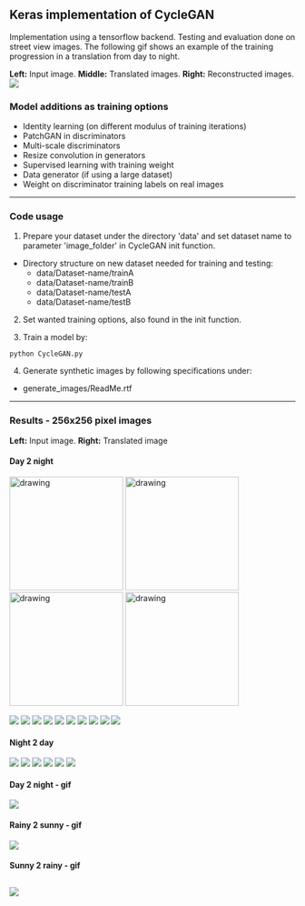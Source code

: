 

## Keras implementation of CycleGAN
Implementation using a tensorflow backend. Testing and evaluation done on
street view images. The following gif shows an example of the training
progression in a translation from day to night.

**Left:** Input image. **Middle:** Translated images. **Right:** Reconstructed images.
![](./ReadMe/gifs/CG_bl_streetview_progression.gif?)

### Model additions as training options
* Identity learning (on different modulus of training iterations)
* PatchGAN in discriminators
* Multi-scale discriminators
* Resize convolution in generators
* Supervised learning with training weight
* Data generator (if using a large dataset)
* Weight on discriminator training labels on real images

---

### Code usage  
1. Prepare your dataset under the directory 'data' and set dataset name to
parameter 'image_folder' in CycleGAN init function.
  * Directory structure on new dataset needed for training and testing:
    * data/Dataset-name/trainA
    * data/Dataset-name/trainB
    * data/Dataset-name/testA
    * data/Dataset-name/testB  

2. Set wanted training options, also found in the init function.

3. Train a model by:
```
python CycleGAN.py
```

4. Generate synthetic images by following specifications under:
  * generate_images/ReadMe.rtf

---

### Results - 256x256 pixel images  
**Left:** Input image. **Right:** Translated image

#### Day 2 night
<img src="./ReadMe/images/day2night_r_1.png" alt="drawing" width="200px"/>
<img src="./ReadMe/images/day2night_s_1.png" alt="drawing" width="200px"/>
</br>
<img src="./ReadMe/images/day2night_r_2.png" alt="drawing" width="200px"/>
<img src="./ReadMe/images/day2night_s_2.png" alt="drawing" width="200px"/>

![](./ReadMe/images/day2night_r_1.png?) ![](./ReadMe/images/day2night_s_1.png?)
![](./ReadMe/images/day2night_r_2.png?) ![](./ReadMe/images/day2night_s_2.png?)
![](./ReadMe/images/day2night_r_3.png?) ![](./ReadMe/images/day2night_s_3.png?)
![](./ReadMe/images/day2night_r_4.png?) ![](./ReadMe/images/day2night_s_4.png?)
![](./ReadMe/images/day2night_r_5.png?) ![](./ReadMe/images/day2night_s_5.png?)

#### Night 2 day
![](./ReadMe/images/night2day_r_1.png?) ![](./ReadMe/images/night2day_s_1.png?)
![](./ReadMe/images/night2day_r_2.png?) ![](./ReadMe/images/night2day_s_2.png?)
![](./ReadMe/images/night2day_r_3.png?) ![](./ReadMe/images/night2day_s_3.png?)

#### Day 2 night - gif
![](./ReadMe/gifs/city_day2night_2_short.gif?)

#### Rainy 2 sunny - gif
![](./ReadMe/gifs/highway_rainy2sunny2.gif?)

#### Sunny 2 rainy - gif
![](./ReadMe/gifs/highway_sunny2rainy_2.gif?)
---
